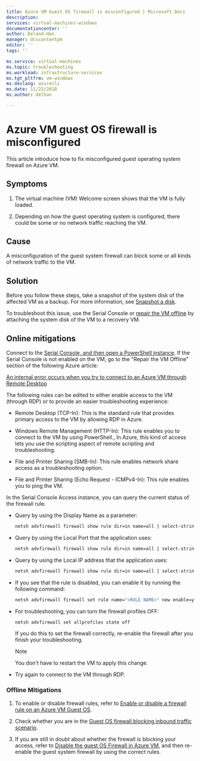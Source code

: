 ```yaml
---
title: Azure VM Guest OS firewall is misconfigured | Microsoft Docs
description:
services: virtual-machines-windows
documentationcenter: ''
author: Deland-Han
manager: dcscontentpm
editor: ''
tags: ''

ms.service: virtual-machines
ms.topic: troubleshooting
ms.workload: infrastructure-services
ms.tgt_pltfrm: vm-windows
ms.devlang: azurecli
ms.date: 11/22/2018
ms.author: delhan

---
```


# Azure VM guest OS firewall is misconfigured

This article introduce how to fix misconfigured guest operating system firewall on Azure VM.

## Symptoms

1.	The virtual machine (VM) Welcome screen shows that the VM is fully loaded.

2.	Depending on how the guest operating system is configured, there could be some or no network traffic reaching the VM.

## Cause

A misconfiguration of the guest system firewall can block some or all kinds of network traffic to the VM.

## Solution

Before you follow these steps, take a snapshot of the system disk of the affected VM as a backup. For more information, see [Snapshot a disk](../windows/snapshot-copy-managed-disk.md).

To troubleshoot this issue, use the Serial Console or [repair the VM offline](troubleshoot-rdp-internal-error.md#repair-the-vm-offline) by attaching the system disk of the VM to a recovery VM.

## Online mitigations

Connect to the [Serial Console, and then open a PowerShell instance](serial-console-windows.md#use-cmd-or-powershell-in-serial-console). If the Serial Console is not enabled on the VM, go to the "Repair the VM Offline" section of the following Azure article:

 [An internal error occurs when you try to connect to an Azure VM through Remote Desktop](troubleshoot-rdp-internal-error.md#repair-the-vm-offline)

The following rules can be edited to either enable access to the VM (through RDP) or to provide an easier troubleshooting experience:

*   Remote Desktop (TCP-In): This is the standard rule that provides primary access to the VM by allowing RDP in Azure.

*   Windows Remote Management (HTTP-In): This rule enables you to connect to the VM by using PowerShell., In Azure, this kind of access lets you use the scripting aspect of remote scripting and troubleshooting.

*   File and Printer Sharing (SMB-In): This rule enables network share access as a troubleshooting option.

*   File and Printer Sharing (Echo Request - ICMPv4-In): This rule enables you to ping the VM.

In the Serial Console Access instance, you can query the current status of the firewall rule.

*   Query by using the Display Name as a parameter:

    ```cmd
    netsh advfirewall firewall show rule dir=in name=all | select-string -pattern "(DisplayName.*<FIREWALL RULE NAME>)" -context 9,4 | more
    ```

*   Query by using the Local Port that the application uses:

    ```cmd
    netsh advfirewall firewall show rule dir=in name=all | select-string -pattern "(LocalPort.*<APPLICATION PORT>)" -context 9,4 | more
    ```

*   Query by using the Local IP address that the application uses:

    ```cmd
    netsh advfirewall firewall show rule dir=in name=all | select-string -pattern "(LocalIP.*<CUSTOM IP>)" -context 9,4 | more
    ```

*   If you see that the rule is disabled, you can enable it by running the following command:

    ```cmd
    netsh advfirewall firewall set rule name="<RULE NAME>" new enable=yes
    ```

*   For troubleshooting, you can turn the firewall profiles OFF:

    ```cmd
    netsh advfirewall set allprofiles state off
    ```

    If you do this to set the firewall correctly, re-enable the firewall after you finish your troubleshooting.

    > [!Note]
    > You don't have to restart the VM to apply this change.

*   Try again to connect to the VM through RDP.

### Offline Mitigations

1.	To enable or disable firewall rules, refer to [Enable or disable a firewall rule on an Azure VM Guest OS](enable-disable-firewall-rule-guest-os.md).

2.	Check whether you are in the [Guest OS firewall blocking inbound traffic scenario](guest-os-firewall-blocking-inbound-traffic.md).

3.	If you are still in doubt about whether the firewall is blocking your access, refer to [Disable the guest OS Firewall in Azure VM](disable-guest-os-firewall-windows.md), and then re-enable the guest system firewall by using the correct rules.

